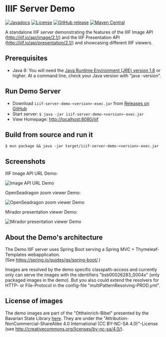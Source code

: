 # IIIF Server Demo

[![Javadocs](https://javadoc.io/badge/de.digitalcollections/iiif-server-demo.svg)](https://javadoc.io/doc/de.digitalcollections/iiif-server-demo)
[![License](https://img.shields.io/github/license/dbmdz/iiif-server-demo.svg)](LICENSE)
[![GitHub release](https://img.shields.io/github/release/dbmdz/iiif-server-demo.svg)](https://github.com/dbmdz/iiif-server-demo/releases)
[![Maven Central](https://img.shields.io/maven-central/v/de.digitalcollections/iiif-server-demo.svg)](https://search.maven.org/search?q=a:iiif-server-demo)

A standalone IIIF server demonstrating the features of the IIIF Image API (http://iiif.io/api/image/2.1/) and the IIIF Presentation API (http://iiif.io/api/presentation/2.1/) and showcasing different IIIF viewers.

## Prerequisites

* Java 8: You will need the [Java Runtime Environment (JRE) version 1.8](http://www.oracle.com/technetwork/java/javase/downloads/jre8-downloads-2133155.html) or higher. At a command line, check your Java version with "java -version".

## Run Demo Server

- Download `iiif-server-demo-<version>-exec.jar` from [Releases on GitHub](https://github.com/dbmdz/iiif-server-demo/releases)
- Start server: `$ java -jar iiif-server-demo-<version>-exec.jar`
- View Homepage: [http://localhost:8080/iiif](http://localhost:8080/iiif)

## Build from source and run it

```shell
$ mvn package && java -jar target/iiif-server-demo-<version>-exec.jar
```

## Screenshots

IIIF Image API URL Demo:

![Image API URL Demo](./doc/images/screenshot-image-api-url.png)

OpenSeadragon zoom viewer Demo:

![OpenSeadragon zoom viewer Demo](./doc/images/screenshot-openseadragon.png)

Mirador presentation viewer Demo:

![Mirador presentation viewer Demo](./doc/images/screenshot-mirador.png)

## About the Demo's architecture

The Demo IIIF server uses Spring Boot serving a Spring MVC + Thymeleaf-Templates webapplication.<br/>
(See <a href="https://spring.io/guides/gs/spring-boot/">https://spring.io/guides/gs/spring-boot/</a>.)

Images are resolved by the demo specific classpath-access and currently only can serve the images with the identifiers "bsb00026283_0004x" (only packaged images in the demo). But you also could extend the resolvers for HTTP- or File-Protocol in the config-file "multiPatternResolving-PROD.yml".

## License of images

The demo images are part of the "Ottheinrich-Bibel" presented by the Bavarian State Library <a href="https://api.digitale-sammlungen.de/iiif/presentation/v2/bsb00026283/canvas/41/view">here</a>.
They are under the "Attribution-NonCommercial-ShareAlike 4.0 International (CC BY-NC-SA 4.0)"-License (see <a href="http://creativecommons.org/licenses/by-nc-sa/4.0/">http://creativecommons.org/licenses/by-nc-sa/4.0/</a>).
